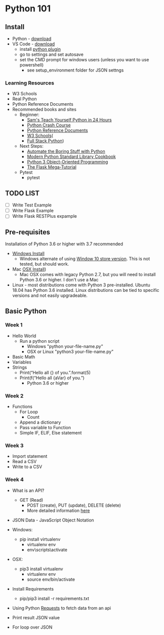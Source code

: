 # Python 101

## Install
- Python - [download](https://www.python.org/downloads/)
- VS Code - [download](https://code.visualstudio.com/)
    - install [python plugin](https://marketplace.visualstudio.com/items?itemName=ms-python.python)
    - go to settings and set autosave
    - set the CMD prompt for windows users (unless you want to use powershell)
        - see setup_environment folder for JSON settngs


### Learning Resources
- W3 Schools
- Real Python
- Python Reference Documents
- Recommended books and sites
    - Beginner:
        - [Sam's Teach Yourself Python in 24 Hours](https://amzn.to/2EHW56F)
        - [Python Crash Course](https://amzn.to/2UhE4Bi)
        - [Python Reference Documents](https://wiki.python.org/moin/BeginnersGuide)
        - [W3 Schools](https://www.w3schools.com/python/)(
        - [Full Stack Python](https://www.fullstackpython.com/table-of-contents.html))
    - Next Steps:
        - [Automate the Boring Stuff with Python](https://amzn.to/2NDwPBf)
        - [Modern Python Standard Library Cookbook](https://amzn.to/2UhFYC6)
        - [Python 3 Object-Oriented Programming](https://amzn.to/2Tb4yZ0)
        - [The Flask Mega-Tutorial](https://blog.miguelgrinberg.com/post/the-flask-mega-tutorial-part-i-hello-world)
    - Pytest
        - pytest
## TODO LIST
- [ ] Write Test Example
- [ ] Write Flask Example
- [ ] Write Flask RESTPlus expample

## Pre-requisites
Installation of Python 3.6 or higher with 3.7 recommended
- [Windows Install](https://www.python.org/downloads/windows/)
  - Windows alternate of using [Window 10 store version](https://www.microsoft.com/en-us/p/python-37/9nj46sx7x90p?activetab=pivot:overviewtab). This is not tested, but should work.
- Mac [OSX Install](https://programwithus.com/learn-to-code/install-python3-mac/))
  - Mac OSX comes with legacy Python 2.7, but you will need to install Python 3.6 or higher. I don't use a Mac
- Linux - most distributions come with Python 3 pre-installed. Ubuntu 18.04 has Python 3.6 installed. Linux distributions can be tied to specific versions and not easily upgradeable.


## Basic Python
### Week 1

- Hello World
  - Run a python script
    - Windows "python your-file-name.py"
    - OSX or Linux "python3 your-file-name.py"
- Basic Math
- Variables
- Strings
    - Print(“Hello all {} of you.”.format(5)
    - Print(f(“Hello all {aVar} of you.”)
        - Python 3.6 or higher

### Week 2
- Functions
    - For Loop
        - Count
    - Append a dictionary
    - Pass variable to Function
    - Simple IF, ELIF, Else statement

### Week 3
- Import statement
- Read a CSV
- Write to a CSV

### Week 4
- What is an API?
  - GET (Read)
    - POST (create), PUT (update), DELETE (delete)
    - More detailed information [here](https://www.tutorialspoint.com/http/http_methods.htm)
- JSON Data - JavaScript Object Notation
- Windows:
    - pip install virtualenv
        - virtualenv env
        - env\scripts\activate
- OSX:
    - pip3 install virtualenv
        - virtualenv env
        - source env/bin/activate

- Install Requirements
    - pip/pip3 install -r requirements.txt

- Using Python [Requests](http://docs.python-requests.org) to fetch data from an api
- Print result JSON value
- For loop over JSON

